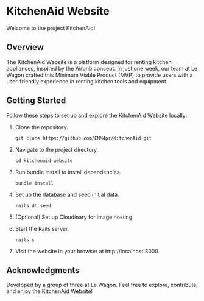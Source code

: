# KitchenAid Website

Welcome to the project KitchenAid!

## Overview

The KitchenAid Website is a platform designed for renting kitchen appliances, inspired by the Airbnb concept. In just one week, our team at Le Wagon crafted this Minimum Viable Product (MVP) to provide users with a user-friendly experience in renting kitchen tools and equipment.

## Getting Started

Follow these steps to set up and explore the KitchenAid Website locally:

1. Clone the repository.

   `git clone https://github.com/EMM4pr/KitchenAid.git`

3. Navigate to the project directory.

   `cd kitchenaid-website`

4. Run bundle install to install dependencies.

   `bundle install`

5. Set up the database and seed initial data.

   `rails db:seed`

6. (Optional) Set up Cloudinary for image hosting.

7. Start the Rails server.
 
   `rails s`

8. Visit the website in your browser at http://localhost:3000.

## Acknowledgments
Developed by a group of three at Le Wagon.
Feel free to explore, contribute, and enjoy the KitchenAid Website!
